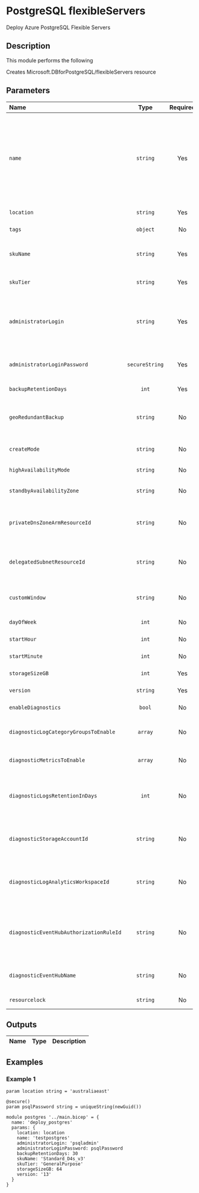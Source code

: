 # PostgreSQL flexibleServers

Deploy Azure PostgreSQL Flexible Servers

## Description

This module performs the following

Creates Microsoft.DBforPostgreSQL/flexibleServers resource

## Parameters

| Name                                    | Type           | Required | Description                                                                                                                                                                                                                              |
| :-------------------------------------- | :------------: | :------: | :--------------------------------------------------------------------------------------------------------------------------------------------------------------------------------------------------------------------------------------- |
| `name`                                  | `string`       | Yes      | Name of your Azure PostgreSQL Flexible Server - if error ServerGroupDropping is received during deployment then the server name is not avilable and must be changed to one that is. This can be checked by running a console deployment. |
| `location`                              | `string`       | Yes      | Location for all resources.                                                                                                                                                                                                              |
| `tags`                                  | `object`       | No       | Optional. Resource tags.                                                                                                                                                                                                                 |
| `skuName`                               | `string`       | Yes      | The name of the sku, typically, tier + family + cores, e.g. Standard_D4s_v3.                                                                                                                                                             |
| `skuTier`                               | `string`       | Yes      | The tier of the particular SKU, e.g. Burstable.                                                                                                                                                                                          |
| `administratorLogin`                    | `string`       | Yes      | The administrators login name of a server. Can only be specified when the server is being created (and is required for creation).                                                                                                        |
| `administratorLoginPassword`            | `secureString` | Yes      | The administrator login password (required for server creation).                                                                                                                                                                         |
| `backupRetentionDays`                   | `int`          | Yes      | Backup retention days for the server.                                                                                                                                                                                                    |
| `geoRedundantBackup`                    | `string`       | No       | A value indicating whether Geo-Redundant backup is enabled on the server.                                                                                                                                                                |
| `createMode`                            | `string`       | No       | The mode to create a new PostgreSQL server.                                                                                                                                                                                              |
| `highAvailabilityMode`                  | `string`       | No       | The HA mode for the server.                                                                                                                                                                                                              |
| `standbyAvailabilityZone`               | `string`       | No       | Availability zone information of the standby.                                                                                                                                                                                            |
| `privateDnsZoneArmResourceId`           | `string`       | No       | Private dns zone arm resource id in which to create the Private DNS zone for this PostgreSQL server.                                                                                                                                     |
| `delegatedSubnetResourceId`             | `string`       | No       | Delegated subnet arm resource id. Subnet must be dedicated to Azure PostgreSQL servers.                                                                                                                                                  |
| `customWindow`                          | `string`       | No       | Indicates whether custom maintenance window is enabled or disabled.                                                                                                                                                                      |
| `dayOfWeek`                             | `int`          | No       | Day of week for maintenance window.                                                                                                                                                                                                      |
| `startHour`                             | `int`          | No       | Start hour for maintenance window.                                                                                                                                                                                                       |
| `startMinute`                           | `int`          | No       | Start minute for maintenance window.                                                                                                                                                                                                     |
| `storageSizeGB`                         | `int`          | Yes      | Max storage allowed for a server.                                                                                                                                                                                                        |
| `version`                               | `string`       | Yes      | The version of a server.                                                                                                                                                                                                                 |
| `enableDiagnostics`                     | `bool`         | No       | Optional. Enable diagnostic logs.                                                                                                                                                                                                        |
| `diagnosticLogCategoryGroupsToEnable`   | `array`        | No       | Optional. The name of log category groups that will be streamed.                                                                                                                                                                         |
| `diagnosticMetricsToEnable`             | `array`        | No       | Optional. The name of metrics that will be streamed.                                                                                                                                                                                     |
| `diagnosticLogsRetentionInDays`         | `int`          | No       | Optional. Specifies the number of days that logs will be kept for; a value of 0 will retain data indefinitely.                                                                                                                           |
| `diagnosticStorageAccountId`            | `string`       | No       | Optional. Storage account resource id. Only required if enableDiagnostics is set to true.                                                                                                                                                |
| `diagnosticLogAnalyticsWorkspaceId`     | `string`       | No       | Optional. Log analytics workspace resource id. Only required if enableDiagnostics is set to true.                                                                                                                                        |
| `diagnosticEventHubAuthorizationRuleId` | `string`       | No       | Optional. Event hub authorization rule for the Event Hubs namespace. Only required if enableDiagnostics is set to true.                                                                                                                  |
| `diagnosticEventHubName`                | `string`       | No       | Optional. Event hub name. Only required if enableDiagnostics is set to true.                                                                                                                                                             |
| `resourcelock`                          | `string`       | No       | Optional. Specify the type of resource lock.                                                                                                                                                                                             |

## Outputs

| Name | Type | Description |
| :--- | :--: | :---------- |

## Examples

### Example 1

```bicep
param location string = 'australiaeast'

@secure()
param psqlPassword string = uniqueString(newGuid())

module postgres '../main.bicep' = {
  name: 'deploy_postgres'
  params: {
    location: location
    name: 'testpostgres'
    administratorLogin: 'psqladmin'
    administratorLoginPassword: psqlPassword
    backupRetentionDays: 30
    skuName: 'Standard_D4s_v3'
    skuTier: 'GeneralPurpose'
    storageSizeGB: 64
    version: '13'
  }
}
```